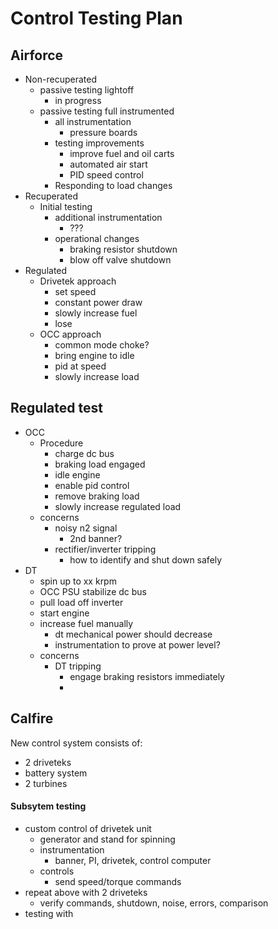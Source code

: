 # Control Testing Plan

## Airforce

- Non-recuperated
  - passive testing lightoff
    - in progress
  - passive testing full instrumented
    - all instrumentation
      - pressure boards
    - testing improvements
      - improve fuel and oil carts
      - automated air start
      - PID speed control
    - Responding to load changes
- Recuperated
  - Initial testing
    - additional instrumentation
      - ???
    - operational changes
      - braking resistor shutdown
      - blow off valve shutdown
- Regulated
  - Drivetek approach
    - set speed
    - constant power draw
    - slowly increase fuel
    - lose 
  - OCC approach
    - common mode choke?
    - bring engine to idle
    - pid at speed
    - slowly increase load


## Regulated test

- OCC
  - Procedure
    - charge dc bus
    - braking load engaged
    - idle engine
    - enable pid control
    - remove braking load
    - slowly increase regulated load
  - concerns
    - noisy n2 signal
      - 2nd banner?
    - rectifier/inverter tripping
      - how to identify and shut down safely
- DT
  - spin up to xx krpm
  - OCC PSU stabilize dc bus
  - pull load off inverter
  - start engine
  - increase fuel manually
    - dt mechanical power should decrease
    - instrumentation to prove at power level?
  - concerns
    - DT tripping
      - engage braking resistors immediately
      - 

## Calfire

New control system consists of:
- 2 driveteks
- battery system
- 2 turbines

#### Subsytem testing

- custom control of drivetek unit
  - generator and stand for spinning
  - instrumentation
    - banner, PI, drivetek, control computer
  - controls
    - send speed/torque commands
- repeat above with 2 driveteks
  - verify commands, shutdown, noise, errors, comparison
- testing with
